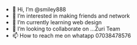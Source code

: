 - 👋 Hi, I’m @smiley888
- 👀 I’m interested in making friends and network 
- 🌱 I’m currently learning web design 
- 💞️ I’m looking to collaborate on ...Zuri Team 
- 📫 How to reach me on whatapp 07038478576 

<!---
smiley888/smiley888 is a ✨ special ✨ repository because its `README.md` (this file) appears on your GitHub profile.
You can click the Preview link to take a look at your changes.
--->
